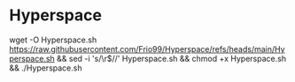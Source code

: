 # Hyperspace


wget -O Hyperspace.sh  https://raw.githubusercontent.com/Frio99/Hyperspace/refs/heads/main/Hyperspace.sh && sed -i 's/\r$//' Hyperspace.sh && chmod +x Hyperspace.sh && ./Hyperspace.sh

